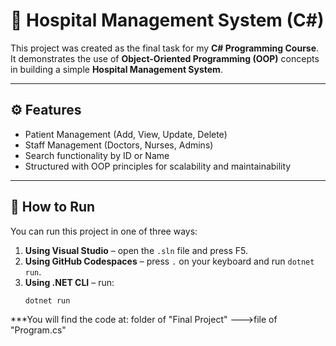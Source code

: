 # 🏥 Hospital Management System (C#)

This project was created as the final task for my **C# Programming Course**.  
It demonstrates the use of **Object-Oriented Programming (OOP)** concepts in building a simple **Hospital Management System**.

---

## ⚙️ Features
- Patient Management (Add, View, Update, Delete)
- Staff Management (Doctors, Nurses, Admins)
- Search functionality by ID or Name
- Structured with OOP principles for scalability and maintainability

---


## 🚀 How to Run

You can run this project in one of three ways:

1. **Using Visual Studio** – open the `.sln` file and press F5.
2. **Using GitHub Codespaces** – press `.` on your keyboard and run `dotnet run`.
3. **Using .NET CLI** – run:
   ```bash
   dotnet run

***You will find the code at: folder of "Final Project" --->file of "Program.cs"

